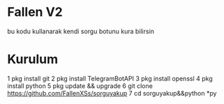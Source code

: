 # Fallen V2
bu kodu kullanarak kendi sorgu botunu kura bilirsin

# Kurulum
1 pkg install git
2 pkg install TelegramBotAPI
3 pkg install openssl
4 pkg install python
5 pkg update && upgrade
6 git clone https://github.com/FallenXSs/sorguyakup
7 cd sorguyakup&&python *py
